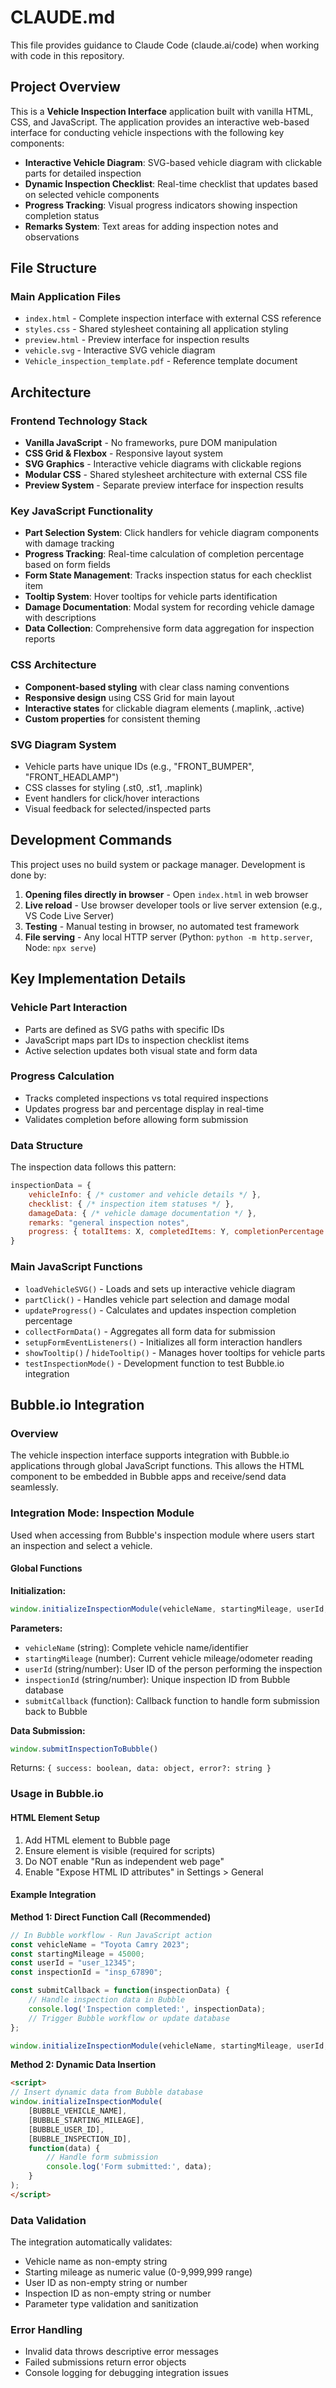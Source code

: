 # CLAUDE.md

This file provides guidance to Claude Code (claude.ai/code) when working with code in this repository.

## Project Overview

This is a **Vehicle Inspection Interface** application built with vanilla HTML, CSS, and JavaScript. The application provides an interactive web-based interface for conducting vehicle inspections with the following key components:

- **Interactive Vehicle Diagram**: SVG-based vehicle diagram with clickable parts for detailed inspection
- **Dynamic Inspection Checklist**: Real-time checklist that updates based on selected vehicle components
- **Progress Tracking**: Visual progress indicators showing inspection completion status
- **Remarks System**: Text areas for adding inspection notes and observations

## File Structure

### Main Application Files
- `index.html` - Complete inspection interface with external CSS reference
- `styles.css` - Shared stylesheet containing all application styling
- `preview.html` - Preview interface for inspection results
- `vehicle.svg` - Interactive SVG vehicle diagram
- `Vehicle_inspection_template.pdf` - Reference template document

## Architecture

### Frontend Technology Stack
- **Vanilla JavaScript** - No frameworks, pure DOM manipulation
- **CSS Grid & Flexbox** - Responsive layout system
- **SVG Graphics** - Interactive vehicle diagrams with clickable regions
- **Modular CSS** - Shared stylesheet architecture with external CSS file
- **Preview System** - Separate preview interface for inspection results

### Key JavaScript Functionality
- **Part Selection System**: Click handlers for vehicle diagram components with damage tracking
- **Progress Tracking**: Real-time calculation of completion percentage based on form fields
- **Form State Management**: Tracks inspection status for each checklist item
- **Tooltip System**: Hover tooltips for vehicle parts identification
- **Damage Documentation**: Modal system for recording vehicle damage with descriptions
- **Data Collection**: Comprehensive form data aggregation for inspection reports

### CSS Architecture
- **Component-based styling** with clear class naming conventions
- **Responsive design** using CSS Grid for main layout
- **Interactive states** for clickable diagram elements (.maplink, .active)
- **Custom properties** for consistent theming

### SVG Diagram System
- Vehicle parts have unique IDs (e.g., "FRONT_BUMPER", "FRONT_HEADLAMP")
- CSS classes for styling (.st0, .st1, .maplink)
- Event handlers for click/hover interactions
- Visual feedback for selected/inspected parts

## Development Commands

This project uses no build system or package manager. Development is done by:

1. **Opening files directly in browser** - Open `index.html` in web browser
2. **Live reload** - Use browser developer tools or live server extension (e.g., VS Code Live Server)
3. **Testing** - Manual testing in browser, no automated test framework
4. **File serving** - Any local HTTP server (Python: `python -m http.server`, Node: `npx serve`)

## Key Implementation Details

### Vehicle Part Interaction
- Parts are defined as SVG paths with specific IDs
- JavaScript maps part IDs to inspection checklist items
- Active selection updates both visual state and form data

### Progress Calculation
- Tracks completed inspections vs total required inspections
- Updates progress bar and percentage display in real-time
- Validates completion before allowing form submission

### Data Structure
The inspection data follows this pattern:
```javascript
inspectionData = {
    vehicleInfo: { /* customer and vehicle details */ },
    checklist: { /* inspection item statuses */ },
    damageData: { /* vehicle damage documentation */ },
    remarks: "general inspection notes",
    progress: { totalItems: X, completedItems: Y, completionPercentage: Z }
}
```

### Main JavaScript Functions
- `loadVehicleSVG()` - Loads and sets up interactive vehicle diagram
- `partClick()` - Handles vehicle part selection and damage modal
- `updateProgress()` - Calculates and updates inspection completion percentage
- `collectFormData()` - Aggregates all form data for submission
- `setupFormEventListeners()` - Initializes all form interaction handlers
- `showTooltip()` / `hideTooltip()` - Manages hover tooltips for vehicle parts
- `testInspectionMode()` - Development function to test Bubble.io integration

## Bubble.io Integration

### Overview
The vehicle inspection interface supports integration with Bubble.io applications through global JavaScript functions. This allows the HTML component to be embedded in Bubble apps and receive/send data seamlessly.

### Integration Mode: Inspection Module
Used when accessing from Bubble's inspection module where users start an inspection and select a vehicle.

#### Global Functions

**Initialization:**
```javascript
window.initializeInspectionModule(vehicleName, startingMileage, userId, inspectionId, submitCallback)
```

**Parameters:**
- `vehicleName` (string): Complete vehicle name/identifier
- `startingMileage` (number): Current vehicle mileage/odometer reading
- `userId` (string/number): User ID of the person performing the inspection
- `inspectionId` (string/number): Unique inspection ID from Bubble database
- `submitCallback` (function): Callback function to handle form submission back to Bubble

**Data Submission:**
```javascript
window.submitInspectionToBubble()
```

Returns: `{ success: boolean, data: object, error?: string }`

### Usage in Bubble.io

#### HTML Element Setup
1. Add HTML element to Bubble page
2. Ensure element is visible (required for scripts)
3. Do NOT enable "Run as independent web page"
4. Enable "Expose HTML ID attributes" in Settings > General

#### Example Integration

**Method 1: Direct Function Call (Recommended)**
```javascript
// In Bubble workflow - Run JavaScript action
const vehicleName = "Toyota Camry 2023";
const startingMileage = 45000;
const userId = "user_12345";
const inspectionId = "insp_67890";

const submitCallback = function(inspectionData) {
    // Handle inspection data in Bubble
    console.log('Inspection completed:', inspectionData);
    // Trigger Bubble workflow or update database
};

window.initializeInspectionModule(vehicleName, startingMileage, userId, inspectionId, submitCallback);
```

**Method 2: Dynamic Data Insertion**
```html
<script>
// Insert dynamic data from Bubble database
window.initializeInspectionModule(
    [BUBBLE_VEHICLE_NAME],
    [BUBBLE_STARTING_MILEAGE],
    [BUBBLE_USER_ID],
    [BUBBLE_INSPECTION_ID],
    function(data) {
        // Handle form submission
        console.log('Form submitted:', data);
    }
);
</script>
```

### Data Validation
The integration automatically validates:
- Vehicle name as non-empty string
- Starting mileage as numeric value (0-9,999,999 range)  
- User ID as non-empty string or number
- Inspection ID as non-empty string or number
- Parameter type validation and sanitization

### Error Handling
- Invalid data throws descriptive error messages
- Failed submissions return error objects
- Console logging for debugging integration issues